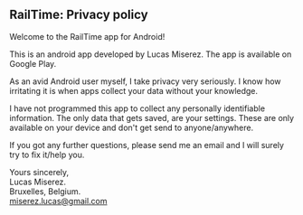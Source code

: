 ## RailTime: Privacy policy

Welcome to the RailTime app for Android!

This is an android app developed by Lucas Miserez. The app is available on Google Play.

As an avid Android user myself, I take privacy very seriously.
I know how irritating it is when apps collect your data without your knowledge.

I have not programmed this app to collect any personally identifiable information. The only data that gets saved, are your settings. These are only available on your device and don't get send to anyone/anywhere.

If you got any further questions, please send me an email and I will surely try to fix it/help you.

Yours sincerely,  
Lucas Miserez.  
Bruxelles, Belgium.  
miserez.lucas@gmail.com
